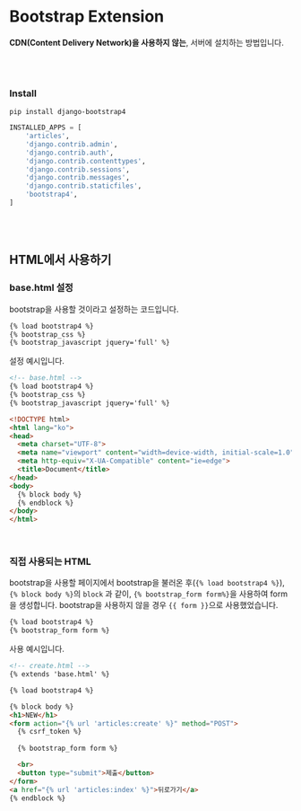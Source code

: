 # Bootstrap Extension

**CDN(Content Delivery Network)을 사용하지 않는**, 서버에 설치하는 방법입니다.

<br>

<br>

### Install

`pip install django-bootstrap4`

```python
INSTALLED_APPS = [
    'articles',
    'django.contrib.admin',
    'django.contrib.auth',
    'django.contrib.contenttypes',
    'django.contrib.sessions',
    'django.contrib.messages',
    'django.contrib.staticfiles',
    'bootstrap4',
]
```

<br>

<br>

## HTML에서 사용하기

### base.html 설정

bootstrap을 사용할 것이라고 설정하는 코드입니다.

```html
{% load bootstrap4 %}
{% bootstrap_css %}
{% bootstrap_javascript jquery='full' %}
```

설정 예시입니다.

```html
<!-- base.html -->
{% load bootstrap4 %}
{% bootstrap_css %}
{% bootstrap_javascript jquery='full' %}

<!DOCTYPE html>
<html lang="ko">
<head>
  <meta charset="UTF-8">
  <meta name="viewport" content="width=device-width, initial-scale=1.0">
  <meta http-equiv="X-UA-Compatible" content="ie=edge">
  <title>Document</title>
</head>
<body>
  {% block body %}
  {% endblock %}
</body>
</html>
```

<br>

### 직접 사용되는 HTML

bootstrap을 사용할 페이지에서 bootstrap을 불러온 후(`{% load bootstrap4 %}`), `{% block body %}`의 `block` 과 같이, `{% bootstrap_form form%}`을 사용하여 form을 생성합니다. bootstrap을 사용하지 않을 경우 `{{ form }}`으로 사용했었습니다.

```html
{% load bootstrap4 %}
{% bootstrap_form form %}
```

사용 예시입니다.

```html
<!-- create.html -->
{% extends 'base.html' %}

{% load bootstrap4 %}

{% block body %}
<h1>NEW</h1>
<form action="{% url 'articles:create' %}" method="POST">
  {% csrf_token %}
    
  {% bootstrap_form form %}

  <br>
  <button type="submit">제출</button>
</form>
<a href="{% url 'articles:index' %}">뒤로가기</a>
{% endblock %}
```